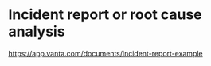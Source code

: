 # Incident report or root cause analysis

<https://app.vanta.com/documents/incident-report-example>
